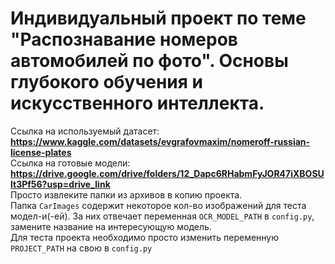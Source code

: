 # Индивидуальный проект по теме **"Распознавание номеров автомобилей по фото"**. Основы глубокого обучения и искусственного интеллекта.  
Ссылка на используемый датасет: **https://www.kaggle.com/datasets/evgrafovmaxim/nomeroff-russian-license-plates**  
Ссылка на готовые модели: **https://drive.google.com/drive/folders/12_Dapc6RHabmFyJOR47iXBOSUlt3Pf56?usp=drive_link**   
Просто извлеките папки из архивов в копию проекта.  
Папка `CarImages` содержит некоторое кол-во изображений для теста модел-и(-ей). За них отвечает переменная `OCR_MODEL_PATH` в `config.py`, замените название на интересующую модель.  
Для теста проекта необходимо просто изменить переменную `PROJECT_PATH` на свою в `config.py`  
